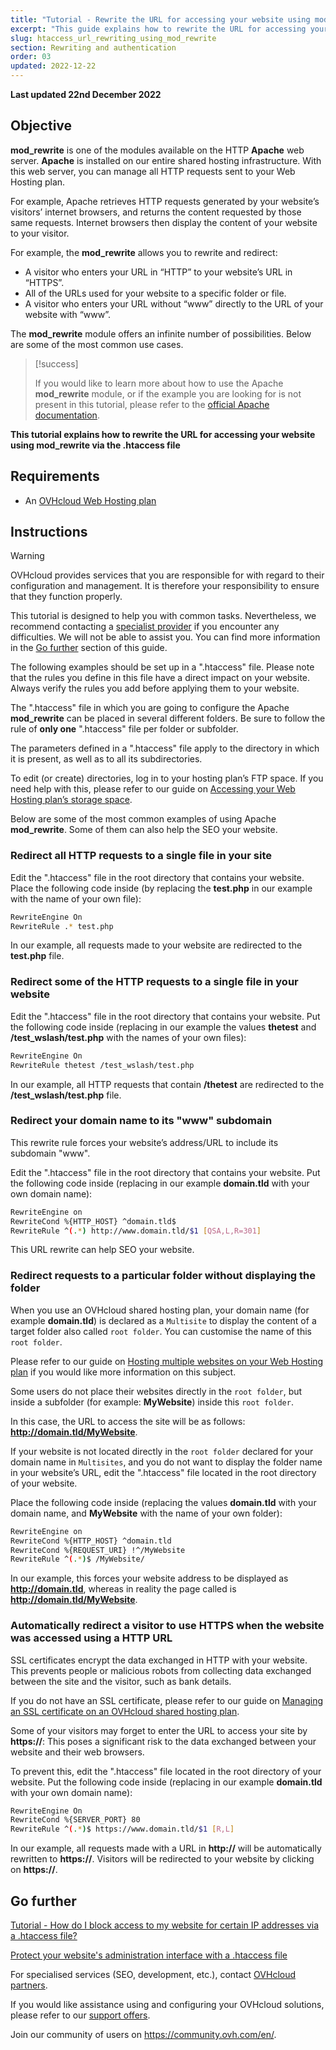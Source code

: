 ```yaml
---
title: "Tutorial - Rewrite the URL for accessing your website using mod_rewrite via the .htaccess file"
excerpt: "This guide explains how to rewrite the URL for accessing your website using mod_rewrite via the .htaccess file"
slug: htaccess_url_rewriting_using_mod_rewrite
section: Rewriting and authentication
order: 03
updated: 2022-12-22
---
```


**Last updated 22nd December 2022** 
  
## Objective

**mod_rewrite** is one of the modules available on the HTTP **Apache** web server. **Apache** is installed on our entire shared hosting infrastructure. With this web server, you can manage all HTTP requests sent to your Web Hosting plan.

For example, Apache retrieves HTTP requests generated by your website’s visitors’ internet browsers, and returns the content requested by those same requests. Internet browsers then display the content of your website to your visitor.

For example, the **mod_rewrite** allows you to rewrite and redirect:

- A visitor who enters your URL in “HTTP” to your website’s URL in “HTTPS”.
- All of the URLs used for your website to a specific folder or file.
- A visitor who enters your URL without “www” directly to the URL of your website with “www”.

The **mod_rewrite** module offers an infinite number of possibilities. Below are some of the most common use cases.

> [!success]
>
> If you would like to learn more about how to use the Apache **mod_rewrite** module, or if the example you are looking for is not present in this tutorial, please refer to the [official Apache documentation](https://httpd.apache.org/docs/2.4/en/mod/mod_rewrite.html).
>

**This tutorial explains how to rewrite the URL for accessing your website using mod_rewrite via the .htaccess file**
  
## Requirements

- An [OVHcloud Web Hosting plan](https://www.ovhcloud.com/en-ca/web-hosting/)
  
## Instructions

> [!warning]
>
> OVHcloud provides services that you are responsible for with regard to their configuration and management. It is therefore your responsibility to ensure that they function properly.
>
> This tutorial is designed to help you with common tasks. Nevertheless, we recommend contacting a [specialist provider](https://partner.ovhcloud.com/en-ca/directory/) if you encounter any difficulties. We will not be able to assist you. You can find more information in the [Go further](#go-further) section of this guide.
>
>
> The following examples should be set up in a ".htaccess" file. Please note that the rules you define in this file have a direct impact on your website. Always verify the rules you add before applying them to your website.
>

The ".htaccess" file in which you are going to configure the Apache **mod_rewrite** can be placed in several different folders. Be sure to follow the rule of **only one** ".htaccess" file per folder or subfolder.

The parameters defined in a ".htaccess" file apply to the directory in which it is present, as well as to all its subdirectories.

To edit (or create) directories, log in to your hosting plan’s FTP space. If you need help with this, please refer to our guide on [Accessing your Web Hosting plan’s storage space](https://docs.ovh.com/ca/en/hosting/log-in-to-storage-ftp-web-hosting/).

Below are some of the most common examples of using Apache **mod_rewrite**. Some of them can also help the SEO your website.

### Redirect all HTTP requests to a single file in your site

Edit the ".htaccess" file in the root directory that contains your website. Place the following code inside (by replacing the **test.php** in our example with the name of your own file):

```bash
RewriteEngine On
RewriteRule .* test.php
```

In our example, all requests made to your website are redirected to the **test.php** file.

### Redirect some of the HTTP requests to a single file in your website

Edit the ".htaccess" file in the root directory that contains your website. Put the following code inside (replacing in our example the values **thetest** and **/test_wslash/test.php** with the names of your own files):

```bash
RewriteEngine On
RewriteRule thetest /test_wslash/test.php
```

In our example, all HTTP requests that contain **/thetest** are redirected to the **/test_wslash/test.php** file.

### Redirect your domain name to its "www" subdomain

This rewrite rule forces your website’s address/URL to include its subdomain "www".

Edit the ".htaccess" file in the root directory that contains your website. Put the following code inside (replacing in our example **domain.tld** with your own domain name):

```bash
RewriteEngine on
RewriteCond %{HTTP_HOST} ^domain.tld$
RewriteRule ^(.*) http://www.domain.tld/$1 [QSA,L,R=301]
```

This URL rewrite can help SEO your website.

### Redirect requests to a particular folder without displaying the folder

When you use an OVHcloud shared hosting plan, your domain name (for example **domain.tld**) is declared as a `Multisite` to display the content of a target folder also called `root folder`. You can customise the name of this `root folder`.

Please refer to our guide on [Hosting multiple websites on your Web Hosting plan](https://docs.ovh.com/ca/en/hosting/multisites-configuring-multiple-websites/) if you would like more information on this subject.

Some users do not place their websites directly in the `root folder`, but inside a subfolder (for example: **MyWebsite**) inside this `root folder`.

In this case, the URL to access the site will be as follows: **http://domain.tld/MyWebsite**.

If your website is not located directly in the `root folder` declared for your domain name in `Multisites`, and you do not want to display the folder name in your website’s URL, edit the ".htaccess" file located in the root directory of your website. 

Place the following code inside (replacing the values **domain.tld** with your domain name, and **MyWebsite** with the name of your own folder):

```bash
RewriteEngine on
RewriteCond %{HTTP_HOST} ^domain.tld
RewriteCond %{REQUEST_URI} !^/MyWebsite
RewriteRule ^(.*)$ /MyWebsite/
```

In our example, this forces your website address to be displayed as **http://domain.tld**, whereas in reality the page called is **http://domain.tld/MyWebsite**.

### Automatically redirect a visitor to use HTTPS when the website was accessed using a HTTP URL 

SSL certificates encrypt the data exchanged in HTTP with your website. This prevents people or malicious robots from collecting data exchanged between the site and the visitor, such as bank details.

If you do not have an SSL certificate, please refer to our guide on [Managing an SSL certificate on an OVHcloud shared hosting plan](https://docs.ovh.com/ca/en/hosting/ssl-certificates-on-web-hosting-plans/).

Some of your visitors may forget to enter the URL to access your site by **https://**: This poses a significant risk to the data exchanged between your website and their web browsers.

To prevent this, edit the ".htaccess" file located in the root directory of your website. Put the following code inside (replacing in our example **domain.tld** with your own domain name):

```bash
RewriteEngine On
RewriteCond %{SERVER_PORT} 80
RewriteRule ^(.*)$ https://www.domain.tld/$1 [R,L]
```

In our example, all requests made with a URL in **http://** will be automatically rewritten to **https://**. Visitors will be redirected to your website by clicking on **https://**.

## Go further <a name="go-further"></a>

[Tutorial - How do I block access to my website for certain IP addresses via a .htaccess file?](https://docs.ovh.com/ca/en/hosting/htaccess_how_to_block_a_specific_ip_address_from_accessing_your_website/)

[Protect your website's administration interface with a .htaccess file](https://docs.ovh.com/ca/en/hosting/how_to_password_protect_a_directory_on_your_website/)

For specialised services (SEO, development, etc.), contact [OVHcloud partners](https://partner.ovhcloud.com/en-ca/directory/).

If you would like assistance using and configuring your OVHcloud solutions, please refer to our [support offers](https://www.ovhcloud.com/en-ca/support-levels/).

Join our community of users on <https://community.ovh.com/en/>.